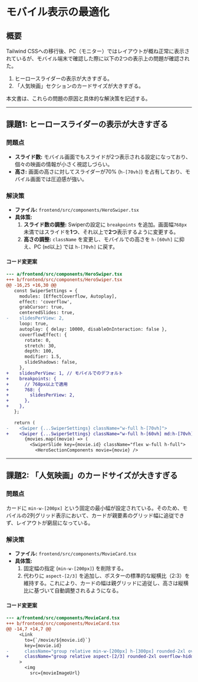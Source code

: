 # モバイル表示の最適化

## 概要

Tailwind CSSへの移行後、PC（モニター）ではレイアウトが概ね正常に表示されているが、モバイル端末で確認した際に以下の2つの表示上の問題が確認された。

1.  ヒーロースライダーの表示が大きすぎる。
2.  「人気映画」セクションのカードサイズが大きすぎる。

本文書は、これらの問題の原因と具体的な解決策を記述する。

---

## 課題1: ヒーロースライダーの表示が大きすぎる

### 問題点

- **スライド数:** モバイル画面でもスライドが2つ表示される設定になっており、個々の映画の情報が小さく視認しづらい。
- **高さ:** 画面の高さに対してスライダーが70% (`h-[70vh]`) を占有しており、モバイル画面では圧迫感が強い。

### 解決策

- **ファイル:** `frontend/src/components/HeroSwiper.tsx`
- **具体策:**
    1.  **スライド数の調整:** Swiperの設定に `breakpoints` を追加。画面幅`768px`未満ではスライドを**1つ**、それ以上で**2つ**表示するように変更する。
    2.  **高さの調整:** `className` を変更し、モバイルでの高さを `h-[60vh]` に抑え、PC (`md`以上) では `h-[70vh]` に戻す。

#### コード変更案

```diff
--- a/frontend/src/components/HeroSwiper.tsx
+++ b/frontend/src/components/HeroSwiper.tsx
@@ -16,25 +16,30 @@
   const SwiperSettings = {
     modules: [EffectCoverflow, Autoplay],
     effect: 'coverflow',
     grabCursor: true,
     centeredSlides: true,
-    slidesPerView: 2,
     loop: true,
     autoplay: { delay: 10000, disableOnInteraction: false },
     coverflowEffect: {
       rotate: 0,
       stretch: 30,
       depth: 100,
       modifier: 1.5,
       slideShadows: false,
     },
+    slidesPerView: 1, // モバイルでのデフォルト
+    breakpoints: {
+      // 768px以上で適用
+      768: {
+        slidesPerView: 2,
+      },
+    },
   };
 
   return (
-    <Swiper {...SwiperSettings} className="w-full h-[70vh]">
+    <Swiper {...SwiperSettings} className="w-full h-[60vh] md:h-[70vh]">
       {movies.map((movie) => (
         <SwiperSlide key={movie.id} className="flex w-full h-full">
           <HeroSectionComponents movie={movie} />

```

---

## 課題2: 「人気映画」のカードサイズが大きすぎる

### 問題点

カードに `min-w-[200px]` という固定の最小幅が設定されている。そのため、モバイルの2列グリッド表示において、カードが親要素のグリッド幅に追従できず、レイアウトが窮屈になっている。

### 解決策

- **ファイル:** `frontend/src/components/MovieCard.tsx`
- **具体策:**
    1.  固定幅の指定 (`min-w-[200px]`) を削除する。
    2.  代わりに `aspect-[2/3]` を追加し、ポスターの標準的な縦横比（2:3）を維持する。これにより、カードの幅は親グリッドに追従し、高さは縦横比に基づいて自動調整されるようになる。

#### コード変更案

```diff
--- a/frontend/src/components/MovieCard.tsx
+++ b/frontend/src/components/MovieCard.tsx
@@ -14,7 +14,7 @@
     <Link
       to={`/movie/${movie.id}`}
       key={movie.id}
-      className="group relative min-w-[200px] h-[300px] rounded-2xl overflow-hidden bg-gray-800 shadow-lg cursor-pointer transition-transform duration-200 ease-in-out hover:scale-105 hover:shadow-red-900/50"
+      className="group relative aspect-[2/3] rounded-2xl overflow-hidden bg-gray-800 shadow-lg cursor-pointer transition-transform duration-200 ease-in-out hover:scale-105 hover:shadow-red-900/50"
     >
       <img
         src={movieImageUrl}

```

